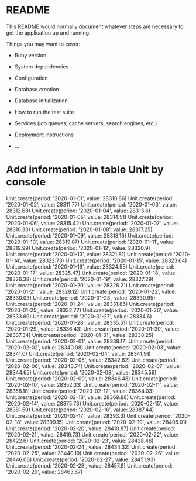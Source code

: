 # README

This README would normally document whatever steps are necessary to get the
application up and running.

Things you may want to cover:

* Ruby version

* System dependencies

* Configuration

* Database creation

* Database initialization

* How to run the test suite

* Services (job queues, cache servers, search engines, etc.)

* Deployment instructions

* ...


# Add information in table Unit by console

Unit.create(period: '2020-01-01', value: 28310.86)
Unit.create(period: '2020-01-02', value: 28311.77)
Unit.create(period: '2020-01-03', value: 28312.68)
Unit.create(period: '2020-01-04', value: 28313.6)
Unit.create(period: '2020-01-05', value: 28314.51)
Unit.create(period: '2020-01-06', value: 28315.42)
Unit.create(period: '2020-01-07', value: 28316.33)
Unit.create(period: '2020-01-08', value: 28317.25)
Unit.create(period: '2020-01-09', value: 28318.16)
Unit.create(period: '2020-01-10', value: 28319.07)
Unit.create(period: '2020-01-11', value: 28319.99)
Unit.create(period: '2020-01-12', value: 28320.9)
Unit.create(period: '2020-01-13', value: 28321.81)
Unit.create(period: '2020-01-14', value: 28322.73)
Unit.create(period: '2020-01-15', value: 28323.64)
Unit.create(period: '2020-01-16', value: 28324.55)
Unit.create(period: '2020-01-17', value: 28325.47)
Unit.create(period: '2020-01-18', value: 28326.38)
Unit.create(period: '2020-01-19', value: 28327.29)
Unit.create(period: '2020-01-20', value: 28328.21)
Unit.create(period: '2020-01-21', value: 28329.12)
Unit.create(period: '2020-01-22', value: 28330.03)
Unit.create(period: '2020-01-23', value: 28330.95)
Unit.create(period: '2020-01-24', value: 28331.86)
Unit.create(period: '2020-01-25', value: 28332.77)
Unit.create(period: '2020-01-26', value: 28333.69)
Unit.create(period: '2020-01-27', value: 28334.6)
Unit.create(period: '2020-01-28', value: 28335.51)
Unit.create(period: '2020-01-29', value: 28336.43)
Unit.create(period: '2020-01-30', value: 28337.34)
Unit.create(period: '2020-01-31', value: 28338.25)
Unit.create(period: '2020-02-01', value: 28339.17)
Unit.create(period: '2020-02-02', value: 28340.08)
Unit.create(period: '2020-02-03', value: 28341.0)
Unit.create(period: '2020-02-04', value: 28341.91)
Unit.create(period: '2020-02-05', value: 28342.82)
Unit.create(period: '2020-02-06', value: 28343.74)
Unit.create(period: '2020-02-07', value: 28344.65)
Unit.create(period: '2020-02-08', value: 28345.56)
Unit.create(period: '2020-02-09', value: 28346.48)
Unit.create(period: '2020-02-10', value: 28352.33)
Unit.create(period: '2020-02-11', value: 28358.18)
Unit.create(period: '2020-02-12', value: 28364.03)
Unit.create(period: '2020-02-13', value: 28369.88)
Unit.create(period: '2020-02-14', value: 28375.73)
Unit.create(period: '2020-02-15', value: 28381.59)
Unit.create(period: '2020-02-16', value: 28387.44)
Unit.create(period: '2020-02-17', value: 28393.3)
Unit.create(period: '2020-02-18', value: 28399.15)
Unit.create(period: '2020-02-19', value: 28405.01)
Unit.create(period: '2020-02-20', value: 28410.87)
Unit.create(period: '2020-02-21', value: 28416.73)
Unit.create(period: '2020-02-22', value: 28422.6)
Unit.create(period: '2020-02-23', value: 28428.46)
Unit.create(period: '2020-02-24', value: 28434.32)
Unit.create(period: '2020-02-25', value: 28440.19)
Unit.create(period: '2020-02-26', value: 28446.06)
Unit.create(period: '2020-02-27', value: 28451.93)
Unit.create(period: '2020-02-28', value: 28457.8)
Unit.create(period: '2020-02-29', value: 28463.67)

